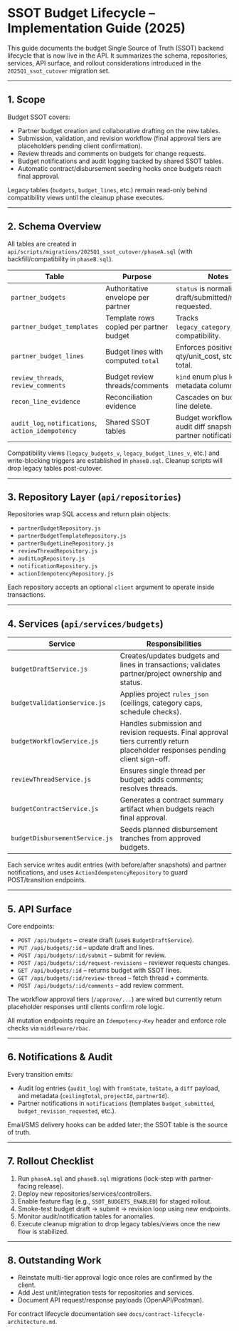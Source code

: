 # SSOT Budget Lifecycle – Implementation Guide (2025)

This guide documents the budget Single Source of Truth (SSOT) backend lifecycle that is now live in the API. It summarizes the schema, repositories, services, API surface, and rollout considerations introduced in the `2025Q1_ssot_cutover` migration set.

---

## 1. Scope

Budget SSOT covers:

- Partner budget creation and collaborative drafting on the new tables.
- Submission, validation, and revision workflow (final approval tiers are placeholders pending client confirmation).
- Review threads and comments on budgets for change requests.
- Budget notifications and audit logging backed by shared SSOT tables.
- Automatic contract/disbursement seeding hooks once budgets reach final approval.

Legacy tables (`budgets`, `budget_lines`, etc.) remain read-only behind compatibility views until the cleanup phase executes.

---

## 2. Schema Overview

All tables are created in `api/scripts/migrations/2025Q1_ssot_cutover/phaseA.sql` (with backfill/compatibility in `phaseB.sql`).

| Table | Purpose | Notes |
| --- | --- | --- |
| `partner_budgets` | Authoritative envelope per partner | `status` is normalized to draft/submitted/revision-requested. |
| `partner_budget_templates` | Template rows copied per partner budget | Tracks `legacy_category_id` for compatibility. |
| `partner_budget_lines` | Budget lines with computed `total` | Enforces positive qty/unit_cost, stored total. |
| `review_threads`, `review_comments` | Budget review threads/comments | `kind` enum plus legacy metadata columns. |
| `recon_line_evidence` | Reconciliation evidence | Cascades on budget-line delete. |
| `audit_log`, `notifications`, `action_idempotency` | Shared SSOT tables | Budget workflow writes audit diff snapshots and partner notifications. |

Compatibility views (`legacy_budgets_v`, `legacy_budget_lines_v`, etc.) and write-blocking triggers are established in `phaseB.sql`. Cleanup scripts will drop legacy tables post-cutover.

---

## 3. Repository Layer (`api/repositories`)

Repositories wrap SQL access and return plain objects:

- `partnerBudgetRepository.js`
- `partnerBudgetTemplateRepository.js`
- `partnerBudgetLineRepository.js`
- `reviewThreadRepository.js`
- `auditLogRepository.js`
- `notificationRepository.js`
- `actionIdempotencyRepository.js`

Each repository accepts an optional `client` argument to operate inside transactions.

---

## 4. Services (`api/services/budgets`)

| Service | Responsibilities |
| --- | --- |
| `budgetDraftService.js` | Creates/updates budgets and lines in transactions; validates partner/project ownership and status. |
| `budgetValidationService.js` | Applies project `rules_json` (ceilings, category caps, schedule checks). |
| `budgetWorkflowService.js` | Handles submission and revision requests. Final approval tiers currently return placeholder responses pending client sign-off. |
| `reviewThreadService.js` | Ensures single thread per budget; adds comments; resolves threads. |
| `budgetContractService.js` | Generates a contract summary artifact when budgets reach final approval. |
| `budgetDisbursementService.js` | Seeds planned disbursement tranches from approved budgets. |

Each service writes audit entries (with before/after snapshots) and partner notifications, and uses `ActionIdempotencyRepository` to guard POST/transition endpoints.

---

## 5. API Surface

Core endpoints:

- `POST /api/budgets` – create draft (uses `BudgetDraftService`).
- `PUT /api/budgets/:id` – update draft and lines.
- `POST /api/budgets/:id/submit` – submit for review.
- `POST /api/budgets/:id/request-revisions` – reviewer requests changes.
- `GET /api/budgets/:id` – returns budget with SSOT lines.
- `GET /api/budgets/:id/review-thread` – fetch thread + comments.
- `POST /api/budgets/:id/comments` – add review comment.

The workflow approval tiers (`/approve/...`) are wired but currently return placeholder responses until clients confirm role logic.

All mutation endpoints require an `Idempotency-Key` header and enforce role checks via `middleware/rbac`.

---

## 6. Notifications & Audit

Every transition emits:

- Audit log entries (`audit_log`) with `fromState`, `toState`, a `diff` payload, and metadata (`ceilingTotal`, `projectId`, `partnerId`).
- Partner notifications in `notifications` (templates `budget_submitted`, `budget_revision_requested`, etc.).

Email/SMS delivery hooks can be added later; the SSOT table is the source of truth.

---

## 7. Rollout Checklist

1. Run `phaseA.sql` and `phaseB.sql` migrations (lock-step with partner-facing release).
2. Deploy new repositories/services/controllers.
3. Enable feature flag (e.g., `SSOT_BUDGETS_ENABLED`) for staged rollout.
4. Smoke-test budget draft → submit → revision loop using new endpoints.
5. Monitor audit/notification tables for anomalies.
6. Execute cleanup migration to drop legacy tables/views once the new flow is stabilized.

---

## 8. Outstanding Work

- Reinstate multi-tier approval logic once roles are confirmed by the client.
- Add Jest unit/integration tests for repositories and services.
- Document API request/response payloads (OpenAPI/Postman).

For contract lifecycle documentation see `docs/contract-lifecycle-architecture.md`.